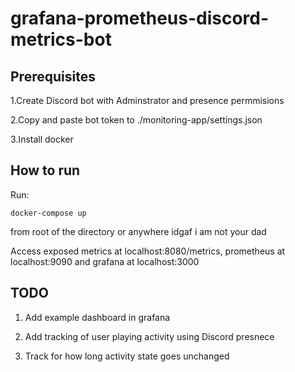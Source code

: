 # grafana-prometheus-discord-metrics-bot
 
## Prerequisites

1.Create Discord bot with Adminstrator and presence permmisions

2.Copy and paste bot token to ./monitoring-app/settings.json

3.Install docker

## How to run
Run:
```
docker-compose up
```
from root of the directory or anywhere idgaf i am not your dad

Access exposed metrics at localhost:8080/metrics, prometheus at localhost:9090 and grafana at localhost:3000

## TODO

1. Add example dashboard in grafana

2. Add tracking of user playing activity using Discord presnece

3. Track for how long activity state goes unchanged 
